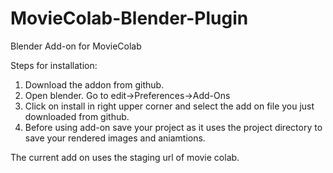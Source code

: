 # MovieColab-Blender-Plugin
Blender Add-on for MovieColab

Steps for installation:
1) Download the addon from github.
2) Open blender. Go to edit->Preferences->Add-Ons
3) Click on install in right upper corner and select the add on file you just downloaded from github.
4) Before using add-on save your project as it uses the project directory to save your rendered images and aniamtions.

The current add on uses the staging url of movie colab.

